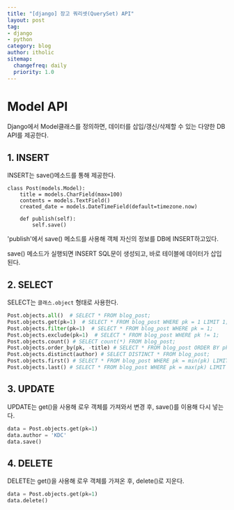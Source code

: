 ```yaml
---
title: "[django] 장고 쿼리셋(QuerySet) API"
layout: post
tag:
- django
- python
category: blog
author: itholic
sitemap:
  changefreq: daily
  priority: 1.0
---
```


# Model API

Django에서 Model클래스를 정의하면, 데이터를 삽입/갱신/삭제할 수 있는 다양한 DB API를 제공한다.

## 1. INSERT

INSERT는 save()메소드를 통해 제공한다.

```
class Post(models.Model):
    title = models.CharField(max=100)
    contents = models.TextField()
    created_date = models.DateTimeField(default=timezone.now)
    
    def publish(self):
        self.save()
```

'publish'에서 save() 메소드를 사용해 객체 자신의 정보를 DB에 INSERT하고있다.

save() 메소드가 실행되면 INSERT SQL문이 생성되고, 바로 테이블에 데이터가 삽입된다.

## 2. SELECT

SELECT는 `클래스.object` 형태로 사용한다.

```python
Post.objects.all()  # SELECT * FROM blog_post;
Post.objects.get(pk=1)  # SELECT * FROM blog_post WHERE pk = 1 LIMIT 1;
Post.objects.filter(pk=1)  # SELECT * FROM blog_post WHERE pk = 1;
Post.objects.exclude(pk=1)  # SELECT * FROM blog_post WHERE pk != 1;
Post.objects.count() # SELECT count(*) FROM blog_post;
Post.objects.order_by(pk, -title) # SELECT * FROM blog_post ORDER BY pk asc, title desc;
Post.objects.distinct(author) # SELECT DISTINCT * FROM blog_post;
Post.objects.first() # SELECT * FROM blog_post WHERE pk = min(pk) LIMIT 1;
Post.objects.last() # SELECT * FROM blog_post WHERE pk = max(pk) LIMIT 1;
```

## 3. UPDATE

UPDATE는 get()을 사용해 로우 객체를 가져와서 변경 후, save()를 이용해 다시 넣는다.

```python
data = Post.objects.get(pk=1)
data.author = 'KDC'
data.save()
```

## 4. DELETE

DELETE는 get()을 사용해 로우 객체를 가져온 후, delete()로 지운다.


```python
data = Post.objects.get(pk=1)
data.delete()
```
